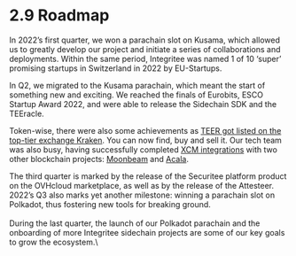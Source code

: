 # 2.9 Roadmap

In 2022’s first quarter, we won a parachain slot on Kusama, which allowed us to greatly develop our project and initiate a series of collaborations and deployments. Within the same period, Integritee was named 1 of 10 ‘super’ promising startups in Switzerland in 2022 by EU-Startups.

In Q2, we migrated to the Kusama parachain, which meant the start of something new and exciting. We reached the finals of Eurobits, ESCO Startup Award 2022, and were able to release the Sidechain SDK and the TEEracle.

Token-wise, there were also some achievements as [TEER got listed on the top-tier exchange Kraken](https://medium.com/integritee/june-milestones-kraken-listing-talking-at-polkadot-decoded-more-fc85e3e6ca79). You can now find, buy and sell it. Our tech team was also busy, having successfully completed [XCM integrations](https://medium.com/integritee/xcm-integration-what-is-it-and-how-does-it-work-37e81cdc74e2) with two other blockchain projects: [Moonbeam](https://medium.com/integritee/xcm-integration-of-integritee-and-moonriver-is-completed-xcteer-is-now-live-and-available-on-9a0bde399911) and [Acala](https://medium.com/integritee/cross-chain-integration-of-integritee-and-karura-is-complete-teer-now-live-on-karura-9775c2e95366).

The third quarter is marked by the release of the Securitee platform product on the OVHcloud marketplace, as well as by the release of the Attesteer. 2022’s Q3 also marks yet another milestone: winning a parachain slot on Polkadot, thus fostering new tools for breaking ground.\
\
During the last quarter, the launch of our Polkadot parachain and the onboarding of more Integritee sidechain projects are some of our key goals to grow the ecosystem.\

